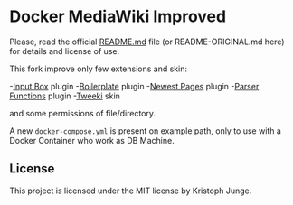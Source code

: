 # Docker MediaWiki Improved

Please, read the official [README.md](https://github.com/kristophjunge/docker-mediawiki/blob/master/README.md) file (or README-ORIGINAL.md here) for details and license of use.

This fork improve only few extensions and skin:

-[Input Box](https://www.mediawiki.org/wiki/Extension:InputBox) plugin
-[Boilerplate](https://www.mediawiki.org/wiki/Extension:BoilerPlate) plugin
-[Newest Pages](https://www.mediawiki.org/wiki/Extension:Newest_Pages) plugin
-[Parser Functions](https://www.mediawiki.org/wiki/Extension:ParserFunctions) plugin
-[Tweeki](http://tweeki.thai-land.at/wiki/Welcome) skin

and some permissions of file/directory.

A new ```docker-compose.yml``` is present on example path, only to use with a Docker Container who work as DB Machine.

## License

This project is licensed under the MIT license by Kristoph Junge.
